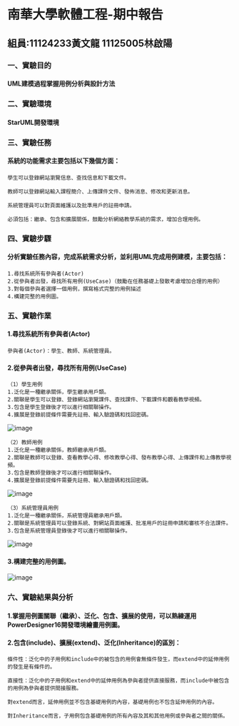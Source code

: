 # 南華大學軟體工程-期中報告
## 組員:11124233黃文龍 11125005林啟陽

### 一、實驗目的 
#### UML建模過程掌握用例分析與設計方法

### 二、實驗環境 
#### StarUML開發環境

### 三、實驗任務 
#### 系統的功能需求主要包括以下幾個方面：    
    學生可以登錄網站瀏覽信息、查找信息和下載文件。

    教師可以登錄網站輸入課程簡介、上傳課件文件、發佈消息、修改和更新消息。

    系統管理員可以對頁面維護以及批準用戶的註冊申請。

    必須包括：繼承、包含和擴展關係，鼓勵分析網絡教學系統的需求，增加合理用例。


### 四、實驗步驟
#### 分析實驗任務內容，完成系統需求分析，並利用UML完成用例建模，主要包括：
    1.尋找系統所有參與者(Actor)
    2.從參與者出發，尋找所有用例(UseCase)（鼓勵在任務基礎上發散考慮增加合理的用例）
    3.對每個參與者選擇一個用例，撰寫格式完整的用例描述
    4.構建完整的用例圖。

### 五、實驗作業
#### 1.尋找系統所有參與者(Actor)
    參與者(Actor)：學生、教師、系統管理員。
#### 2.從參與者出發，尋找所有用例(UseCase)
    （1）學生用例
    1.泛化是一種繼承關係，學生繼承用戶類。
    2.關聯是學生可以登錄、登錄網站瀏覽課件、查找課件、下載課件和觀看教學視頻。
    3.包含是學生登錄後才可以進行相關聯操作。
    4.擴展是登錄前提條件需要先註冊、輸入驗證碼和找回密碼。
![image]()

    （2）教師用例
    1.泛化是一種繼承關係，教師繼承用戶類。
    2.關聯是教師可以登錄、查看教學心得、修改教學心得、發布教學心得、上傳課件和上傳教學視頻。
    3.包含是教師登錄後才可以進行相關聯操作。
    4.擴展是登錄前提條件需要先註冊、輸入驗證碼和找回密碼。
![image]()

    （3）系統管理員用例
    1.泛化是一種繼承關係，系統管理員繼承用戶類。
    2.關聯是系統管理員可以登錄系統、對網站頁面維護、批准用戶的註冊申請和審核不合法課件。
    3.包含是系統管理員登錄後才可以進行相關聯操作。
![image]()

#### 3.構建完整的用例圖。
![image]()

### 六、實驗結果與分析
#### 1.掌握用例圖關聯（繼承）、泛化、包含、擴展的使用，可以熟練運用PowerDesigner16開發環境繪畫用例圖。
#### 2.包含(include)、擴展(extend)、泛化(Inheritance)的區別：
    條件性：泛化中的子用例和include中的被包含的用例會無條件發生，而extend中的延伸用例的發生是有條件的。

    直接性：泛化中的子用例和extend中的延伸用例為參與者提供直接服務，而include中被包含的用例為參與者提供間接服務。

    對extend而言，延伸用例並不包含基礎用例的內容，基礎用例也不包含延伸用例的內容。

    對Inheritance而言，子用例包含基礎用例的所有內容及其和其他用例或參與者之間的關係。
    
